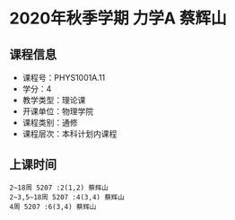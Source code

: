 # 2020年秋季学期 力学A 蔡辉山






## 课程信息

- 课程号：PHYS1001A.11
- 学分：4
- 教学类型：理论课
- 开课单位：物理学院
- 课程类别：通修
- 课程层次：本科计划内课程

## 上课时间

```
2~18周 5207 :2(1,2) 蔡辉山
2~3,5~18周 5207 :4(3,4) 蔡辉山
4周 5207 :6(3,4) 蔡辉山
```

